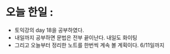 # 오늘 한일 :
   - 토익강의 day 18을 공부하였다.
   - 내일까지 공부하면 문법은 전부 끝이난다. 내일도 화이팅
   - 그리고 오늘부터 정리한 노트를 한번씩 계속 볼 계획이다. 6/11일까지
